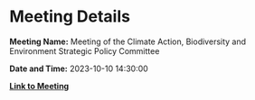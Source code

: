 # Meeting Details

**Meeting Name:** Meeting of the Climate Action, Biodiversity and Environment Strategic Policy Committee

**Date and Time:** 2023-10-10 14:30:00

**[Link to Meeting](https://www.limerick.ie/council/whats-on/meeting-of-the-climate-action-biodiversity-and-environment-strategic-policy-2)**
